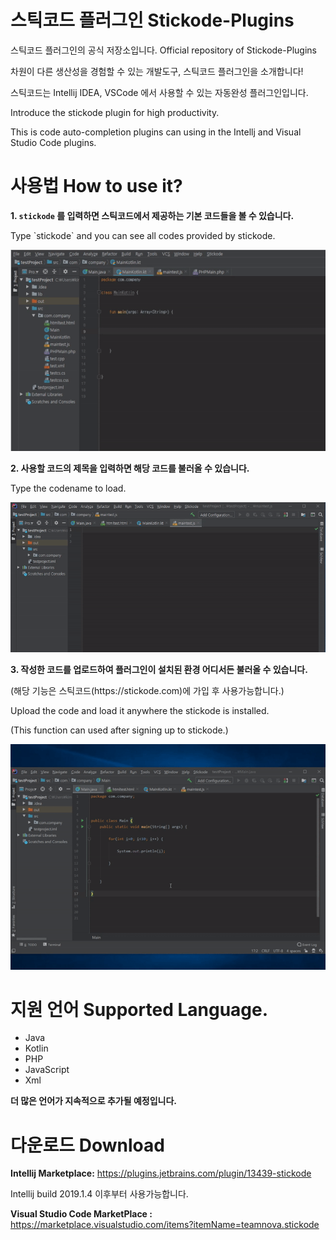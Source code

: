 # 스틱코드 플러그인 Stickode-Plugins
스틱코드 플러그인의 공식 저장소입니다. Official repository of Stickode-Plugins


차원이 다른 생산성을 경험할 수 있는 개발도구, 스틱코드 플러그인을 소개합니다!

스틱코드는 Intellij IDEA, VSCode 에서 사용할 수 있는 자동완성 플러그인입니다.

Introduce the stickode plugin for high productivity.

This is code auto-completion plugins can using in the Intellj and Visual Studio Code plugins.





# 사용법 How to use it?
**1. `stickode` 를 입력하면 스틱코드에서 제공하는 기본 코드들을 볼 수 있습니다.**

   <p> Type `stickode` and you can see all codes provided by stickode.</p>


![screenshot](https://github.com/stickode/Stickode-Plugins/blob/master/img/completion_stickode.gif)




**2. 사용할 코드의 제목을 입력하면 해당 코드를 불러올 수 있습니다.**
   
<p>    Type the codename to load.</p>
   
![screenshot](https://github.com/stickode/Stickode-Plugins/blob/master/img/stickode_tutorial.gif)




**3. 작성한 코드를 업로드하여 플러그인이 설치된 환경 어디서든 불러올 수 있습니다.**

<p>     (해당 기능은 스틱코드(https://stickode.com)에 가입 후 사용가능합니다.)</p>
  

 <p>    Upload the code and load it anywhere the stickode is installed. </p>
   
 <p>    (This function can used after signing up to stickode.) </p>
   
![screenshot](https://github.com/stickode/Stickode-Plugins/blob/master/img/upload.gif)


# 지원 언어 Supported Language.

* Java
* Kotlin
* PHP
* JavaScript
* Xml

**더 많은 언어가 지속적으로 추가될 예정입니다.**

# 다운로드 Download

**Intellij Marketplace:** https://plugins.jetbrains.com/plugin/13439-stickode

Intellij build 2019.1.4 이후부터 사용가능합니다.

**Visual Studio Code MarketPlace :** https://marketplace.visualstudio.com/items?itemName=teamnova.stickode
